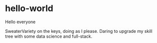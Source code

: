 # hello-world

Hello everyone

SweaterVariety on the keys, doing as I please.
Daring to upgrade my skill tree with some data science and full-stack.
